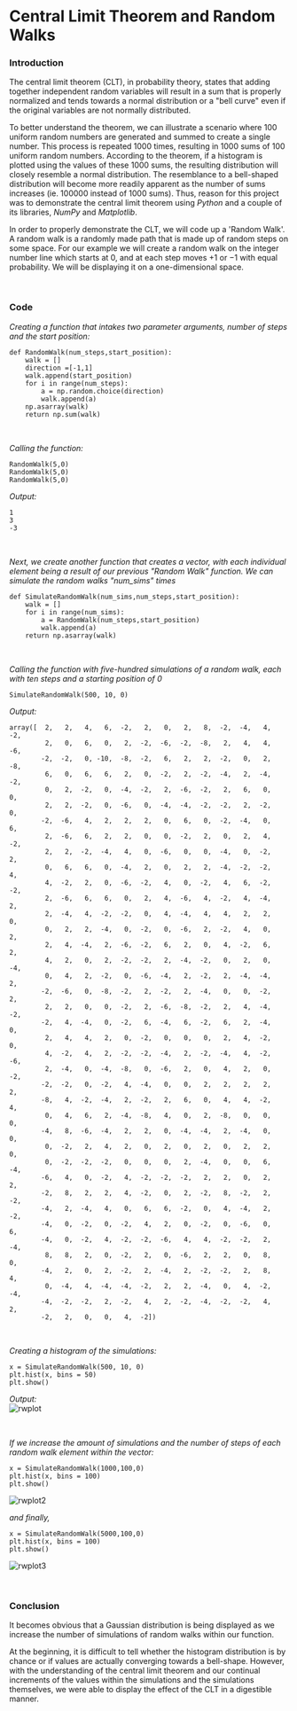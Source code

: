 # Central Limit Theorem and Random Walks

### Introduction
The central limit theorem (CLT), in probability theory, states that adding together independent random variables will result in a sum that is properly normalized and tends towards a normal distribution or a "bell curve" even if the original variables are not normally distributed.   

To better understand the theorem, we can illustrate a scenario where 100 uniform random numbers are generated and summed to create a single number. This process is repeated 1000 times, resulting in 1000 sums of 100 uniform random numbers. According to the theorem, if a histogram is plotted using the values of these 1000 sums, the resulting distribution will closely resemble a normal distribution. The resemblance to a bell-shaped distribution will become more readily apparent as the number of sums increases (ie. 100000 instead of 1000 sums). Thus, reason for this project was to demonstrate the central limit theorem using *Python* and a couple of its libraries, *NumPy* and *Matplotlib*.

In order to properly demonstrate the CLT, we will code up a 'Random Walk'. A random walk is a randomly made path that is made up of random steps on some space. For our example we will create a random walk on the integer number line which starts at 0, and at each step moves +1 or −1 with equal probability. We will be displaying it on a one-dimensional space. 
<p>&nbsp;</p> 

### Code
*Creating a function that intakes two parameter arguments, number of steps and the start position:*

```
def RandomWalk(num_steps,start_position):
    walk = []
    direction =[-1,1]
    walk.append(start_position)
    for i in range(num_steps):
        a = np.random.choice(direction)
        walk.append(a)
    np.asarray(walk)
    return np.sum(walk)
```
<p>&nbsp;</p>

*Calling the function:*

```
RandomWalk(5,0)
RandomWalk(5,0)
RandomWalk(5,0)
```

*Output:*
```
1
3
-3
```

<p>&nbsp;</p>

*Next, we create another function that creates a vector, with each individual element being a result of our previous "Random Walk" function. We can simulate the random walks "num_sims" times*
```
def SimulateRandomWalk(num_sims,num_steps,start_position):
    walk = []
    for i in range(num_sims):
        a = RandomWalk(num_steps,start_position)
        walk.append(a)
    return np.asarray(walk)
```
<p>&nbsp;</p>

*Calling the function with five-hundred simulations of a random walk, each with ten steps and a starting position of 0*
```
SimulateRandomWalk(500, 10, 0)
```

*Output:*
```
array([  2,   2,   4,   6,  -2,   2,   0,   2,   8,  -2,  -4,   4,  -2,
         2,   0,   6,   0,   2,  -2,  -6,  -2,  -8,   2,   4,   4,  -6,
        -2,  -2,   0, -10,  -8,  -2,   6,   2,   2,  -2,   0,   2,  -8,
         6,   0,   6,   6,   2,   0,  -2,   2,  -2,  -4,   2,  -4,  -2,
         0,   2,  -2,   0,  -4,  -2,   2,  -6,  -2,   2,   6,   0,   0,
         2,   2,  -2,   0,  -6,   0,  -4,  -4,  -2,  -2,   2,  -2,   0,
        -2,  -6,   4,   2,   2,   2,   0,   6,   0,  -2,  -4,   0,   6,
         2,  -6,   6,   2,   2,   0,   0,  -2,   2,   0,   2,   4,  -2,
         2,   2,  -2,  -4,   4,   0,  -6,   0,   0,  -4,   0,  -2,   2,
         0,   6,   6,   0,  -4,   2,   0,   2,   2,  -4,  -2,  -2,   4,
         4,  -2,   2,   0,  -6,  -2,   4,   0,  -2,   4,   6,  -2,  -2,
         2,  -6,   6,   6,   0,   2,   4,  -6,   4,  -2,   4,  -4,   2,
         2,  -4,   4,  -2,  -2,   0,   4,  -4,   4,   4,   2,   2,   0,
         0,   2,   2,  -4,   0,  -2,   0,  -6,   2,  -2,   4,   0,   2,
         2,   4,  -4,   2,  -6,  -2,   6,   2,   0,   4,  -2,   6,   2,
         4,   2,   0,   2,  -2,  -2,   2,  -4,  -2,   0,   2,   0,  -4,
         0,   4,   2,  -2,   0,  -6,  -4,   2,  -2,   2,  -4,  -4,   2,
        -2,  -6,   0,  -8,  -2,   2,  -2,   2,  -4,   0,   0,  -2,   2,
         2,   2,   0,   0,  -2,   2,  -6,  -8,  -2,   2,   4,  -4,  -2,
        -2,   4,  -4,   0,  -2,   6,  -4,   6,  -2,   6,   2,  -4,   0,
         2,   4,   4,   2,   0,  -2,   0,   0,   0,   2,   4,  -2,   0,
         4,  -2,   4,   2,  -2,  -2,  -4,   2,  -2,  -4,   4,  -2,  -6,
         2,  -4,   0,  -4,  -8,   0,  -6,   2,   0,   4,   2,   0,  -2,
        -2,  -2,   0,  -2,   4,  -4,   0,   0,   2,   2,   2,   2,   2,
        -8,   4,  -2,  -4,   2,  -2,   2,   6,   0,   4,   4,  -2,   4,
         0,   4,   6,   2,  -4,  -8,   4,   0,   2,  -8,   0,   0,   0,
        -4,   8,  -6,  -4,   2,   2,   0,  -4,  -4,   2,  -4,   0,   0,
         0,  -2,   2,   4,   2,   0,   2,   0,   2,   0,   2,   2,   0,
         0,  -2,  -2,  -2,   0,   0,   0,   2,  -4,   0,   0,   6,  -4,
        -6,   4,   0,  -2,   4,  -2,  -2,  -2,   2,   2,   0,   2,   2,
        -2,   8,   2,   2,   4,  -2,   0,   2,  -2,   8,  -2,   2,  -2,
        -4,   2,  -4,   4,   0,   6,   6,  -2,   0,   4,  -4,   2,  -2,
        -4,   0,  -2,   0,  -2,   4,   2,   0,  -2,   0,  -6,   0,   6,
        -4,   0,  -2,   4,  -2,  -2,  -6,   4,   4,  -2,  -2,   2,  -4,
         8,   8,   2,   0,  -2,   2,   0,  -6,   2,   2,   0,   8,   0,
        -4,   2,   0,   2,  -2,   2,  -4,   2,  -2,  -2,   2,   8,   4,
         0,  -4,   4,  -4,  -4,  -2,   2,   2,  -4,   0,   4,  -2,  -4,
        -4,  -2,  -2,   2,  -2,   4,   2,  -2,  -4,  -2,  -2,   4,   2,
        -2,   2,   0,   0,   4,  -2])
```        
<p>&nbsp;</p>

*Creating a histogram of the simulations:*
```
x = SimulateRandomWalk(500, 10, 0)
plt.hist(x, bins = 50)
plt.show()
```

*Output:*  
![rwplot](https://user-images.githubusercontent.com/106455858/223662627-ce052bcc-9410-490a-a7d8-1713ac88c27f.png)

<p>&nbsp;</p>

*If we increase the amount of simulations and the number of steps of each random walk element within the vector:*
```
x = SimulateRandomWalk(1000,100,0)
plt.hist(x, bins = 100)
plt.show()
```
  
![rwplot2](https://user-images.githubusercontent.com/106455858/223662755-2c4e5239-6899-4e02-92fd-58dbfb2c6311.png)

*and finally,*
```
x = SimulateRandomWalk(5000,100,0)
plt.hist(x, bins = 100)
plt.show()
```
  
![rwplot3](https://user-images.githubusercontent.com/106455858/223662863-1592f870-cc14-4414-9dbc-c70a3974a106.png)

<p>&nbsp;</p>

### Conclusion  
It becomes obvious that a Gaussian distribution is being displayed as we increase the number of simulations of random walks within our function.

At the beginning, it is difficult to tell whether the histogram distribution is by chance or if values are actually converging towards a bell-shape. However, with the understanding of the central limit theorem and our continual increments of the values within the simulations and the simulations themselves, we were able to display the effect of the CLT in a digestible manner.
